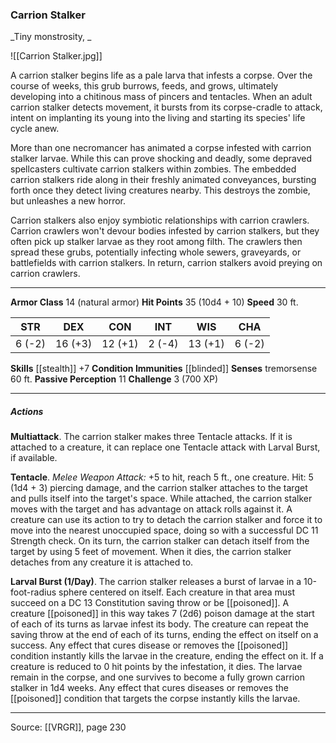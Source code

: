 ### Carrion Stalker
_Tiny monstrosity, _

![[Carrion Stalker.jpg]]

A carrion stalker begins life as a pale larva that infests a corpse. Over the course of weeks, this grub burrows, feeds, and grows, ultimately developing into a chitinous mass of pincers and tentacles. When an adult carrion stalker detects movement, it bursts from its corpse-cradle to attack, intent on implanting its young into the living and starting its species' life cycle anew.

More than one necromancer has animated a corpse infested with carrion stalker larvae. While this can prove shocking and deadly, some depraved spellcasters cultivate carrion stalkers within zombies. The embedded carrion stalkers ride along in their freshly animated conveyances, bursting forth once they detect living creatures nearby. This destroys the zombie, but unleashes a new horror.

Carrion stalkers also enjoy symbiotic relationships with carrion crawlers. Carrion crawlers won't devour bodies infested by carrion stalkers, but they often pick up stalker larvae as they root among filth. The crawlers then spread these grubs, potentially infecting whole sewers, graveyards, or battlefields with carrion stalkers. In return, carrion stalkers avoid preying on carrion crawlers.




---

**Armor Class** 14 (natural armor)
**Hit Points** 35 (10d4 + 10)
**Speed** 30 ft.

| STR     | DEX     | CON     | INT     | WIS     | CHA     |
|---------|---------|---------|---------|---------|---------|
| 6 (-2) | 16 (+3) | 12 (+1) | 2 (-4) | 13 (+1) | 6 (-2) |

**Skills** [[stealth]] +7
**Condition Immunities** [[blinded]]
**Senses** tremorsense 60 ft.
**Passive Perception** 11
**Challenge** 3 (700 XP)

---

##### Actions
**Multiattack**. The carrion stalker makes three Tentacle attacks. If it is attached to a creature, it can replace one Tentacle attack with Larval Burst, if available.

**Tentacle**. _Melee Weapon Attack:_ +5 to hit, reach 5 ft., one creature. Hit: 5 (1d4 + 3) piercing damage, and the carrion stalker attaches to the target and pulls itself into the target's space. While attached, the carrion stalker moves with the target and has advantage on attack rolls against it. A creature can use its action to try to detach the carrion stalker and force it to move into the nearest unoccupied space, doing so with a successful DC 11 Strength check. On its turn, the carrion stalker can detach itself from the target by using 5 feet of movement. When it dies, the carrion stalker detaches from any creature it is attached to.

**Larval Burst (1/Day)**. The carrion stalker releases a burst of larvae in a 10-foot-radius sphere centered on itself. Each creature in that area must succeed on a DC 13 Constitution saving throw or be [[poisoned]]. A creature [[poisoned]] in this way takes 7 (2d6) poison damage at the start of each of its turns as larvae infest its body. The creature can repeat the saving throw at the end of each of its turns, ending the effect on itself on a success. Any effect that cures disease or removes the [[poisoned]] condition instantly kills the larvae in the creature, ending the effect on it. If a creature is reduced to 0 hit points by the infestation, it dies. The larvae remain in the corpse, and one survives to become a fully grown carrion stalker in 1d4 weeks. Any effect that cures diseases or removes the [[poisoned]] condition that targets the corpse instantly kills the larvae.


---

Source: [[VRGR]], page 230